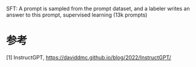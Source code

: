 SFT: A prompt is sampled from the prompt dataset, 
and a labeler writes an answer to this prompt, supervised learning (13k prompts)

# 参考

[1] InstructGPT, https://daviddmc.github.io/blog/2022/InstructGPT/